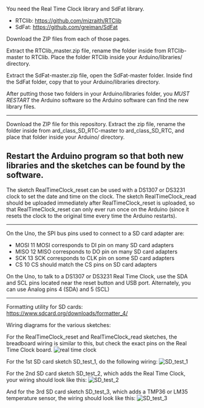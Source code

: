 You need the Real Time Clock library and SdFat library.
* RTClib: https://github.com/mizraith/RTClib
* SdFat: https://github.com/greiman/SdFat

Download the ZIP files from each of those pages. 

Extract the RTClib_master.zip file, rename the folder inside from RTClib-master to RTClib.
Place the folder RTClib inside your Arduino/libraries/ directory.

Extract the SdFat-master.zip file, open the SdFat-master folder. Inside find the SdFat folder,
copy that to your Arduino/libraries directory. 

After putting those two folders in your Arduino/libraries folder, you *MUST RESTART* the Arduino software so 
the Arduino software can find the new library files. 

------------------------------
Download the ZIP file for this repository. Extract the zip file, rename the folder inside
from ard_class_SD_RTC-master to ard_class_SD_RTC, and place that folder inside your Arduino/ directory.

Restart the Arduino program so that both new libraries and the sketches can be found by the software. 
-----------------------------
The sketch RealTimeClock_reset can be used with a DS1307 or DS3231 clock to set the date and time on
the clock. The sketch RealTimeClock_read should be uploaded immediately after RealTimeClock_reset is 
uploaded, so that RealTimeClock_reset can only ever run once on the Arduino (since it resets the clock
to the original time every time the Arduino restarts). 

-----------------------------
On the Uno, the SPI bus pins used to connect to a SD card adapter are:
* MOSI	11	MOSI corresponds to DI pin on many SD card adapters
* MISO	12	MISO corresponds to DO pin on many SD card adapters
* SCK	13	SCK corresponds to CLK pin on some SD card adapters
* CS	10	CS should match the CS pins on SD card adapters

On the Uno, to talk to a DS1307 or DS3231 Real Time Clock, use the SDA and SCL pins
located near the reset button and USB port. Alternately, you can use 
Analog pins 4 (SDA) and 5 (SCL)

------------------------------
Formatting utility for SD cards: 
https://www.sdcard.org/downloads/formatter_4/ 

Wiring diagrams for the various sketches:

For the RealTimeClock_reset and RealTimeClock_read sketches, the breadboard wiring is 
similar to this, but check the exact pins on the Real Time Clock board.
![real time clock](/images/real_time_clock_bb.png?raw=true "Real Time Clock wiring")

For the 1st SD card sketch SD_test_1, do the following wiring:
![SD_test_1](/images/SD_test_1_bb.png?raw=true "SD_test_1")

For the 2nd SD card sketch SD_test_2, which adds the Real Time Clock, your wiring should look like this:
![SD_test_2](/images/SD_test_2_bb.png?raw=true "SD_test_2")

And for the 3rd SD card sketch SD_test_3, which adds a TMP36 or LM35 temperature sensor, the wiring should look like this:
![SD_test_3](/images/SD_test_3_bb.png?raw=true "SD_test_3")